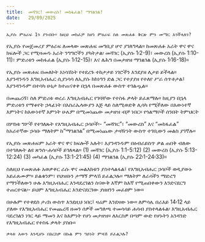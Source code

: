 ```yaml
---
title:  መሻገር! መውረስ! መከፋፈል! ማገልገል!
date:   29/09/2025
---
```


`ኢያሱ ምዕራፍ 1ን ያንብቡ። ከዚህ መክፈቻ ከሆነ ምዕራፍ ስለ መጽሐፉ ቅርጽ ምን መማር እንችላለን?
`

የኢያሱ የመጀመሪያ ምዕራፍ ለመላው መጽሐፍ መግቢያ ሆኖ ያገለግላል። ከመጽሐፉ አራት ዋና ዋና ክፍሎች ጋር የሚዛመዱ አራት ንግግሮችን ያካትታል፡ መሻገር (ኢያሱ 1፡2-9)፣ መውረስ (ኢያሱ 1:10-11)፣ ምድሪቱን መከፋፈል (ኢያሱ 1፡12-15)፣ እና ለሕግ በመታዘዝ ማገልገል (ኢያሱ 1፡16-18)።

የኢያሱ መጽሐፍ በመለኮት አነሳሽነት የተደረጉ ተከታታይ ነገሮችን እንደያዘ ሊታይ ይችላል። እያንዳንዱን እግዚአብሔር ሲያነሳሳ ለኢያሱ ከከነዓን ድል ጋር የተያያዘ የተለየ ሥራ ሰጥቶታል፤ እያንዳንዱም በተሳካ ሁኔታ ከተጠናቀቀ በኋላ በመጽሐፉ ውስጥ ተገልጧል።

በመጨረሻ፣ ስለ ምድሪቱ ወረራ እግዚአብሔር የገባቸው የተስፋ ቃላት ይፈጸማሉ። ከዚያን በኋላ ምድሪቱን የማቆየት ኃላፊነት በእስራኤላውያን እጅ ላይ ስለሚወድቅ ሊሳካ የሚችለው በእውነተኛ እምነትና ከእውነተኛ እምነት ሁሌም በሚመነጨው መታዘዝ ብቻ ነበር። የጎልማሶች ሰንበት ትምህርት

በሦስቱ ግሦች የተገለጹት የእግዚአብሔር ኃሳቦች፡- “መሻገር”፣ “መውረስ” እና “መከፋፈል” ከአራተኛው ኃሳቡ ማለትም ከ“ማገልገል” በሚመነጨው ታዛዥነት ውስጥ ተገቢውን መልስ ያገኛሉ።

የኢያሱ መጽሐፍም አራት ዋና ዋና ክፍሎች አሉት፣ እያንዳንዱም በዕብራይስጥ ቃል ጠበቅ ብለው በተገለጹት ልዩ ጽንሰ-ሐሳቦች ይገለጻል። (1) መሻገር (ኢያሱ 1:1-5:12) (2) መውረስ (ኢያሱ 5:13-12:24) (3) መካፈል (ኢያሱ 13:1-21:45) (4) ማገልገል (ኢያሱ 22፡1-24፡33)።

ስለዚህ የመጽሐፉ አወቃቀር ራሱ ዋና መልእክቱን ያስተላልፋል፤ የእግዚአብሔር ኃሳቦች ወዲያውኑ አይፈጸሙም። ይልቁንም፣ የህዝቡን ታማኝ ምላሽ ይፈልጋሉ። ማለትም ለራሳችን ማድረግ የማንችለውን ሁሉ እግዚአብሔር እንዳደረገልን ስናውቅ እኛም ከእኛ የሚጠበቀውን እንድናደርግ ተጠርተናል፡- ይህም እግዚአብሔር እንድናደርገው ያዘዘንን መፈፀም ነው።

በሁሉም የተቀደሰ ታሪክ ውስጥ እንደዚህ ነበር፤ ዛሬም እንደዛው ነው። ለምሳሌ በራእይ 14፡12 ላይ ያለው የእግዚአብሔር የመጨረሻ ዘመን ሰዎች መግለጫ ተመሳሳይ ሐሳብ ያስተላልፋል፡ እግዚአብሔር ባደረገልን ነገር ላይ ማመን እና ከእምነት የሆነ መታዘዝ። ለእርስዎ በጣም ውድ የሆኑትን አንዳንድ የእግዚአብሔር የተስፋ ቃላት ያስቡ።

`ቃላቱ እውን እንዲሆኑ በእርስዎ በኩል ምን ዓይነት ምላሽ ይፈልጋሉ?`
